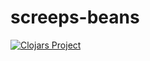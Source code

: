 # screeps-beans

[![Clojars Project](http://clojars.org/cljs-screeps/latest-version.svg)](http://clojars.org/cljs-screeps)
